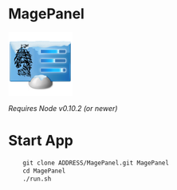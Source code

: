 MagePanel
==========================
![Alt text](/public/images/magepanel-128.png)

*Requires Node v0.10.2 (or newer)*

Start App
===============
		
		git clone ADDRESS/MagePanel.git MagePanel
		cd MagePanel
		./run.sh

